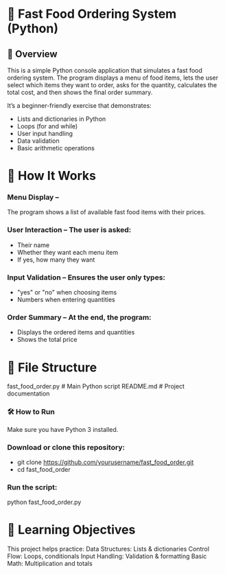 # 🍔 Fast Food Ordering System (Python)
## 📌 Overview
This is a simple Python console application that simulates a fast food ordering system.
The program displays a menu of food items, lets the user select which items they want to order,
asks for the quantity, calculates the total cost, and then shows the final order summary.

It’s a beginner-friendly exercise that demonstrates:

- Lists and dictionaries in Python
- Loops (for and while)
- User input handling
- Data validation
- Basic arithmetic operations

# 🚀 How It Works
### Menu Display – 
The program shows a list of available fast food items with their prices.
### User Interaction – The user is asked:
- Their name
- Whether they want each menu item
- If yes, how many they want
### Input Validation – Ensures the user only types:
- "yes" or "no" when choosing items
- Numbers when entering quantities

### Order Summary – At the end, the program:
- Displays the ordered items and quantities
- Shows the total price

# 📂 File Structure
fast_food_order.py   # Main Python script
README.md            # Project documentation

### 🛠 How to Run
Make sure you have Python 3 installed.

### Download or clone this repository:
- git clone https://github.com/yourusername/fast_food_order.git
- cd fast_food_order

### Run the script:
python fast_food_order.py

# 🎯 Learning Objectives
This project helps practice:
Data Structures: Lists & dictionaries
Control Flow: Loops, conditionals
Input Handling: Validation & formatting
Basic Math: Multiplication and totals
